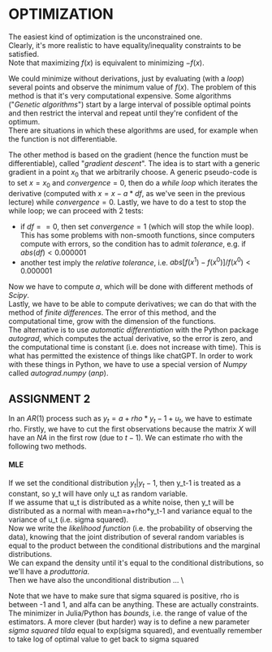 # OPTIMIZATION
The easiest kind of optimization is the unconstrained one. \
Clearly, it's more realistic to have equality/inequality constraints to be satisfied. \
Note that maximizing $f(x)$ is equivalent to minimizing $-f(x)$. 

We could minimize without derivations, just by evaluating (with a _loop_) several points and observe the minimum value of $f(x)$. The problem of this method is that it's very
computational expensive. Some algorithms ("_Genetic algorithms_") start by a large interval of possible optimal points and then restrict the interval and repeat until they're confident of the optimum. \
There are situations in which these algorithms are used, for example when the function is not differentiable.

The other method is based on the gradient (hence the function must be differentiable), called "_gradient descent_". The idea is to start with a generic gradient in a point $x_0$
that we arbitrarily choose. A generic pseudo-code is to set $x=x_0$ and $convergence=0$, then do a _while loop_ which iterates the derivative (computed with $x=x-a*df$, as we've seen
in the previous lecture) while $convergence=0$. Lastly, we have to do a test to stop the while loop; we can proceed with 2 tests:
* if $df==0$, then set $convergence=1$ (which will stop the while loop). This has some problems with non-smooth functions, since computers compute with errors, so the condition has to admit _tolerance_, e.g. if $abs(df)<0.000001$
* another test imply the _relative tolerance_, i.e. $abs{[f(x^1)-f(x^0)]/f(x^0)} < 0.000001$ 

Now we have to compute $a$, which will be done with different methods of _Scipy_. \
Lastly, we have to be able to compute derivatives; we can do that with the method of _finite differences_. The error of this method, and the computational time, grow with the dimension of the functions. \
The alternative is to use _automatic differentiation_ with the Python package _autograd_, which computes the actual derivative, so the error is zero, and the computational time is constant (i.e. does not increase with time).
This is what has permitted the existence of things like chatGPT. 
In order to work with these things in Python, we have to use a special version of _Numpy_ called _autograd.numpy_ (_anp_).

## ASSIGNMENT 2
In an $AR(1)$ process such as $y_t=a+rho*y_t-1+u_t$, we have to estimate rho.
Firstly, we have to cut the first observations because the matrix $X$ will have an _NA_ in the first row (due to $t-1$).
We can estimate rho with the following two methods.
#### MLE
If we set the conditional distribution $y_t|y_t-1$, then y_t-1 is treated as a constant, so y_t will have only u_t as random variable. \
If we assume that u_t is distributed as a white noise, then y_t will be distributed as a normal with mean=a+rho*y_t-1 and variance equal to the variance of u_t (i.e. sigma squared). \
Now we write the _likelihood function_ (i.e. the probability of observing the data), knowing that the joint distribution of several random variables is equal to the product between the conditional distributions and the marginal distributions. \
We can expand the density until it's equal to the conditional distributions, so we'll have a _produttoria_. \
Then we have also the unconditional distribution ... \

Note that we have to make sure that sigma squared is positive, rho is between -1 and 1, and alfa can be anything. These are actually constraints. \
The minimizer in Julia/Python has _bounds_, i.e. the range of value of the estimators. 
A more clever (but harder) way is to define a new parameter _sigma squared tilda_ equal to exp(sigma squared), and eventually remember to take log of optimal value to get back to sigma squared





